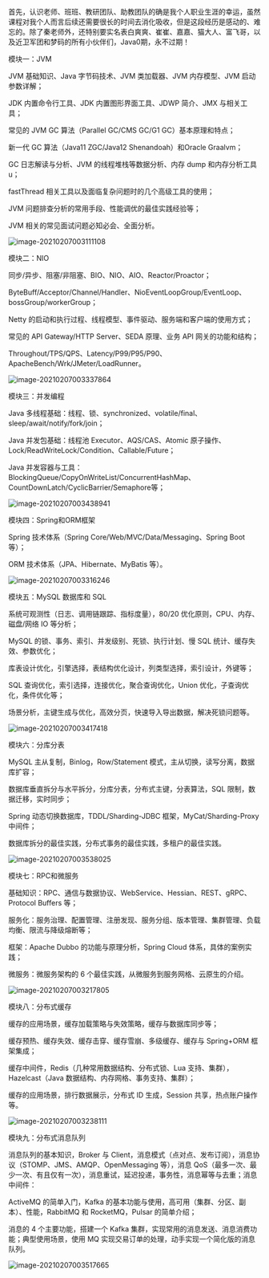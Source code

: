 首先，认识老师、班班、教研团队、助教团队的确是我个人职业生涯的幸运，虽然课程对我个人而言后续还需要很长的时间去消化吸收，但是这段经历是感动的、难忘的。除了秦老师外，还特别要实名表白爽爽、崔崔、嘉嘉、猫大人、富飞哥，以及近卫军团和梦码的所有小伙伴们，Java0期，永不过期！

模块一：JVM 

JVM 基础知识、Java 字节码技术、JVM 类加载器、JVM 内存模型、JVM 启动参数详解；

JDK 内置命令行工具、JDK 内置图形界面工具、JDWP 简介、JMX 与相关工具；

常见的 JVM GC 算法（Parallel GC/CMS GC/G1 GC）基本原理和特点；

新一代 GC 算法（Java11 ZGC/Java12 Shenandoah）和Oracle Graalvm；

GC 日志解读与分析、JVM 的线程堆栈等数据分析、内存 dump 和内存分析工具u；

fastThread 相关工具以及面临复杂问题时的几个高级工具的使用；

JVM 问题排查分析的常用手段、性能调优的最佳实践经验等；

JVM 相关的常见面试问题必知必会、全面分析。

![image-20210207003111108](picture/README/image-20210207003111108.png)

模块二：NIO 

同步/异步、阻塞/非阻塞、BIO、NIO、AIO、Reactor/Proactor；

ByteBuff/Acceptor/Channel/Handler、NioEventLoopGroup/EventLoop、bossGroup/workerGroup；

Netty 的启动和执行过程、线程模型、事件驱动、服务端和客户端的使用方式；

常见的 API Gateway/HTTP Server、SEDA 原理、业务 API 网关的功能和结构；

Throughout/TPS/QPS、Latency/P99/P95/P90、ApacheBench/Wrk/JMeter/LoadRunner。

![image-20210207003337864](picture/README/image-20210207003337864.png)

模块三：并发编程

Java 多线程基础：线程、锁、synchronized、volatile/final、sleep/await/notify/fork/join；

Java 并发包基础：线程池 Executor、AQS/CAS、Atomic 原子操作、Lock/ReadWriteLock/Condition、Callable/Future；

Java 并发容器与工具：BlockingQueue/CopyOnWriteList/ConcurrentHashMap、CountDownLatch/CyclicBarrier/Semaphore等；

![image-20210207003438941](picture/README/image-20210207003438941.png)

模块四：Spring和ORM框架

Spring 技术体系（Spring Core/Web/MVC/Data/Messaging、Spring Boot 等）；

ORM 技术体系（JPA、Hibernate、MyBatis 等）。

![image-20210207003316246](picture/README/image-20210207003316246.png)

模块五：MySQL 数据库和 SQL

系统可观测性（日志、调用链跟踪、指标度量），80/20 优化原则，CPU、内存、磁盘/网络 IO 等分析；

MySQL 的锁、事务、索引、并发级别、死锁、执行计划、慢 SQL 统计、缓存失效、参数优化；

库表设计优化，引擎选择，表结构优化设计，列类型选择，索引设计，外键等；

SQL 查询优化，索引选择，连接优化，聚合查询优化，Union 优化，子查询优化，条件优化等；

场景分析，主键生成与优化，高效分页，快速导入导出数据，解决死锁问题等。

![image-20210207003417418](picture/README/image-20210207003417418.png)

模块六：分库分表

MySQL 主从复制，Binlog，Row/Statement 模式，主从切换，读写分离，数据库扩容；

数据库垂直拆分与水平拆分，分库分表，分布式主键，分表算法，SQL 限制，数据迁移，实时同步；

Spring 动态切换数据库，TDDL/Sharding-JDBC 框架，MyCat/Sharding-Proxy 中间件；

数据库拆分的最佳实践，分布式事务的最佳实践，多租户的最佳实践。

![image-20210207003538025](picture/README/image-20210207003538025.png)

模块七：RPC和微服务

基础知识：RPC、通信与数据协议、WebService、Hessian、REST、gRPC、Protocol Buffers 等；

服务化：服务治理、配置管理、注册发现、服务分组、版本管理、集群管理、负载均衡、限流与降级熔断等；

框架：Apache Dubbo 的功能与原理分析，Spring Cloud 体系，具体的案例实践；

微服务：微服务架构的 6 个最佳实践，从微服务到服务网格、云原生的介绍。

![image-20210207003217805](picture/README/image-20210207003217805.png)

模块八：分布式缓存

缓存的应用场景，缓存加载策略与失效策略，缓存与数据库同步等；

缓存预热、缓存失效、缓存击穿、缓存雪崩、多级缓存、缓存与 Spring+ORM 框架集成；

缓存中间件，Redis（几种常用数据结构、分布式锁、Lua 支持、集群），Hazelcast（Java 数据结构、内存网格、事务支持、集群）；

缓存的应用场景，排行数据展示，分布式 ID 生成，Session 共享，热点账户操作等。

![image-20210207003238111](picture/README/image-20210207003238111.png)

模块九：分布式消息队列

消息队列的基本知识，Broker 与 Client，消息模式（点对点、发布订阅），消息协议（STOMP、JMS、AMQP、OpenMessaging 等），消息 QoS（最多一次、最少一次、有且仅有一次），消息重试，延迟投递，事务性，消息幂等与去重；消息中间件：

ActiveMQ 的简单入门，Kafka 的基本功能与使用，高可用（集群、分区、副本）、性能，RabbitMQ 和 RocketMQ，Pulsar 的简单介绍；

消息的 4 个主要功能，搭建一个 Kafka 集群，实现常用的消息发送、消息消费功能；典型使用场景，使用 MQ 实现交易订单的处理，动手实现一个简化版的消息队列。

![image-20210207003517665](picture/README/image-20210207003517665.png)


